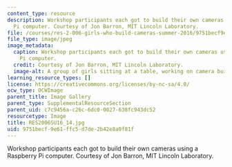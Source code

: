 ```yaml
---
content_type: resource
description: Workshop participants each got to build their own cameras using a Raspberry
  Pi computer. Courtesy of Jon Barron, MIT Lincoln Laboratory.
file: /courses/res-2-006-girls-who-build-cameras-summer-2016/9751becf9e61ffc5d7de2b42e8a0f81f_RES2006SU16_14.jpg
file_type: image/jpeg
image_metadata:
  caption: Workshop participants each got to build their own cameras using a Raspberry
    Pi computer.
  credit: Courtesy of Jon Barron, MIT Lincoln Laboratory.
  image-alt: A group of girls sitting at a table, working on camera building.
learning_resource_types: []
license: https://creativecommons.org/licenses/by-nc-sa/4.0/
ocw_type: OCWImage
parent_title: Image Gallery
parent_type: SupplementalResourceSection
parent_uid: c7c9456a-c26c-6dc0-0027-638fc943dc52
resourcetype: Image
title: RES2006SU16_14.jpg
uid: 9751becf-9e61-ffc5-d7de-2b42e8a0f81f
---
```

Workshop participants each got to build their own cameras using a Raspberry Pi computer. Courtesy of Jon Barron, MIT Lincoln Laboratory.